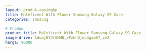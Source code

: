 ```yaml
---
layout: produk-casinghp
title: Maleficent With Flower Samsung Galaxy S9 Case
categories: samsung

# Produk
product-title: Maleficent With Flower Samsung Galaxy S9 Case
image-drive: 1duajDYJrSNH8_xPzknDjuc3gvoS7_zv2
harga: 90000
---
```

